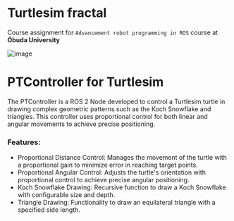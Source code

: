 # Turtlesim fractal
Course assignment for `Advancement robot programming in ROS` course at __Óbuda University__

![image](https://github.com/hanubence/turtle_n3u/assets/32911312/b13a17a5-3ea7-4f51-9e5f-a88bc44e2462)

# PTController for Turtlesim

The PTController is a ROS 2 Node developed to control a Turtlesim turtle in drawing complex geometric patterns such as the Koch Snowflake and triangles. This controller uses proportional control for both linear and angular movements to achieve precise positioning.

### Features:

- Proportional Distance Control: Manages the movement of the turtle with a proportional gain to minimize error in reaching target points.
- Proportional Angular Control: Adjusts the turtle's orientation with proportional control to achieve precise angular positioning.
- Koch Snowflake Drawing: Recursive function to draw a Koch Snowflake with configurable size and depth.
- Triangle Drawing: Functionality to draw an equilateral triangle with a specified side length.